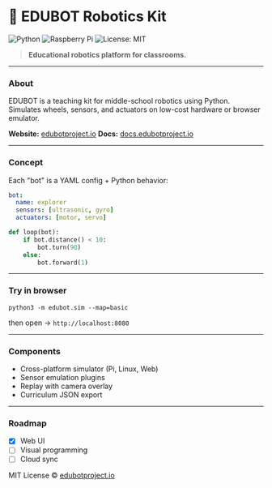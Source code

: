# 🤖 **EDUBOT Robotics Kit**

![Python](https://img.shields.io/badge/python-3.12-blue)
![Raspberry Pi](https://img.shields.io/badge/pi-compatible-red)
![License: MIT](https://img.shields.io/badge/license-MIT-green)

> **Educational robotics platform for classrooms.**

---

### About

EDUBOT is a teaching kit for middle-school robotics using Python.
Simulates wheels, sensors, and actuators on low-cost hardware or browser emulator.

**Website:** [edubotproject.io](https://edubotproject.io)
**Docs:** [docs.edubotproject.io](https://docs.edubotproject.io)

---

###  Concept

Each "bot" is a YAML config + Python behavior:

```yaml
bot:
  name: explorer
  sensors: [ultrasonic, gyro]
  actuators: [motor, servo]
```

```python
def loop(bot):
    if bot.distance() < 10:
        bot.turn(90)
    else:
        bot.forward(1)
```

---

###  Try in browser

```
python3 -m edubot.sim --map=basic
```

then open → `http://localhost:8080`

---

###  Components

* Cross-platform simulator (Pi, Linux, Web)
* Sensor emulation plugins
* Replay with camera overlay
* Curriculum JSON export

---

###  Roadmap

* [x] Web UI
* [ ] Visual programming
* [ ] Cloud sync

MIT License © [edubotproject.io](https://edubotproject.io)
